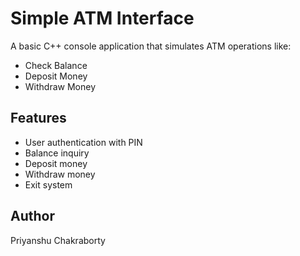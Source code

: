 # Simple ATM Interface

A basic C++ console application that simulates ATM operations like:
- Check Balance
- Deposit Money
- Withdraw Money

## Features
- User authentication with PIN
- Balance inquiry
- Deposit money
- Withdraw money
- Exit system

## Author
Priyanshu Chakraborty
